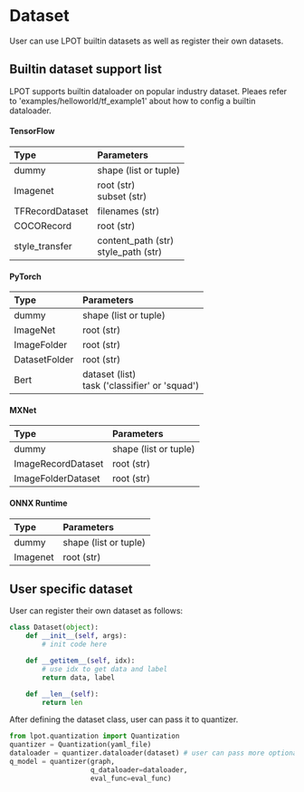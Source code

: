 Dataset
==================

User can use LPOT builtin datasets as well as register their own datasets.

## Builtin dataset support list

LPOT supports builtin dataloader on popular industry dataset. Pleaes refer to 'examples/helloworld/tf_example1' about how to config a builtin dataloader.

#### TensorFlow

| Type                  | Parameters                                    |
| :------               | :------                                       |
| dummy                 | shape (list or tuple)                         |
| Imagenet              | root (str)<br>subset (str)<br>                |
| TFRecordDataset       | filenames (str)                               |
| COCORecord            | root (str)                                    |
| style_transfer        | content_path (str)<br>style_path (str)        |


#### PyTorch

| Type                  | Parameters                                      |
| :------               | :------                                         |
| dummy                 | shape (list or tuple)                           |
| ImageNet              | root (str)                                      |
| ImageFolder           | root (str)                                      |
| DatasetFolder         | root (str)                                      |
| Bert                  | dataset (list)<br>task ('classifier' or 'squad')|


#### MXNet

| Type                  | Parameters                                     |
| :------               | :------                                        |
| dummy                 | shape (list or tuple)                          |
| ImageRecordDataset    | root (str)                                     |
| ImageFolderDataset    | root (str)                                     |

#### ONNX Runtime

| Type                  | Parameters                                     |
| :------               | :------                                        |
| dummy                 | shape (list or tuple)                          |
| Imagenet              | root (str)                                     |

## User specific dataset

User can register their own dataset as follows:

```python
class Dataset(object):
    def __init__(self, args):
        # init code here

    def __getitem__(self, idx):
        # use idx to get data and label
        return data, label

    def __len__(self):
        return len

```

After defining the dataset class, user can pass it to quantizer.

```python
from lpot.quantization import Quantization
quantizer = Quantization(yaml_file)
dataloader = quantizer.dataloader(dataset) # user can pass more optional args to dataloader such as batch_size and collate_fn
q_model = quantizer(graph, 
                    q_dataloader=dataloader, 
                    eval_func=eval_func)

```
